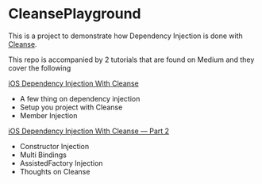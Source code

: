 # CleansePlayground

This is a project to demonstrate how Dependency Injection is done with [Cleanse](https://github.com/square/Cleanse).

This repo is accompanied by 2 tutorials that are found on Medium and they cover the following

[iOS Dependency Injection With Cleanse](https://medium.com/@marseltzatzo/ios-dependency-injection-with-cleanse-1ef495e390a2)

- A few thing on dependency injection
- Setup you project with Cleanse
- Member Injection

[iOS Dependency Injection With Cleanse — Part 2](https://medium.com/@marseltzatzo/ios-dependency-injection-with-cleanse-part-2-f6b49bee2ada)

- Constructor Injection
- Multi Bindings
- AssistedFactory Injection
- Thoughts on Cleanse
